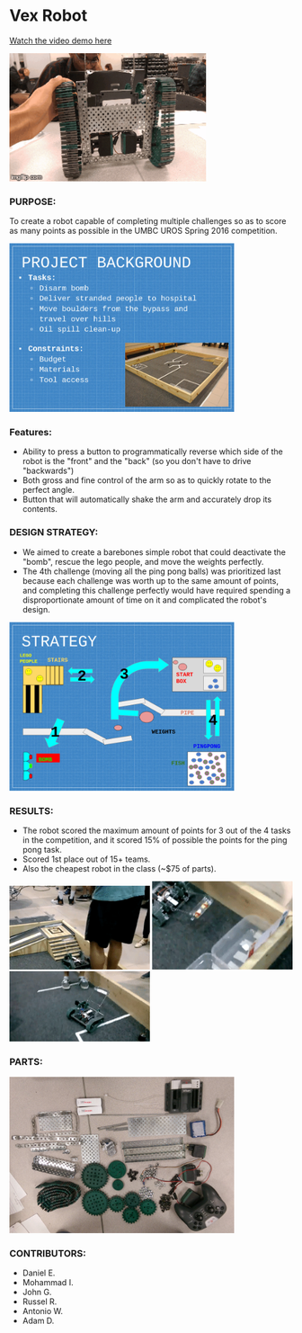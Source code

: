 # Vex Robot
[Watch the video demo here](https://youtu.be/7u9qqrYjYcw)

<img src="/photos/overview.gif?raw=true" alt="robot overview" width="350">

### PURPOSE:
To create a robot capable of completing multiple challenges so as to score as many points as possible in the UMBC UROS Spring 2016 competition.

<img src="/photos/project_background.jpg?raw=true" alt="main view" width="400">

### Features:
* Ability to press a button to programmatically reverse which side of the robot is the "front" and the "back" (so you don't have to drive "backwards")
* Both gross and fine control of the arm so as to quickly rotate to the perfect angle.
* Button that will automatically shake the arm and accurately drop its contents.

### DESIGN STRATEGY:
* We aimed to create a barebones simple robot that could deactivate the "bomb", rescue the lego people, and move the weights perfectly.
* The 4th challenge (moving all the ping pong balls) was prioritized last because each challenge was worth up to the same amount of points, and completing this challenge perfectly would have required spending a disproportionate amount of time on it and complicated the robot's design.

<img src="/photos/strategy.jpg?raw=true" alt="main view" width="400">

### RESULTS:
* The robot scored the maximum amount of points for 3 out of the 4 tasks in the competition, and it scored 15% of possible the points for the ping pong task.
* Scored 1st place out of 15+ teams.
* Also the cheapest robot in the class (~$75 of parts).

<img src="/photos/stairs.gif?raw=true" alt="stair climb" width="250"> <img src="/photos/dump.gif?raw=true" alt="dumping" width="250"> <img src="/photos/obstacle.gif?raw=true" alt="obstacle climb" width="250">

### PARTS:
<img src="/photos/parts.jpg?raw=true" alt="project parts" width="400">

### CONTRIBUTORS:
* Daniel E.
* Mohammad I.
* John G.
* Russel R.
* Antonio W.
* Adam D.
